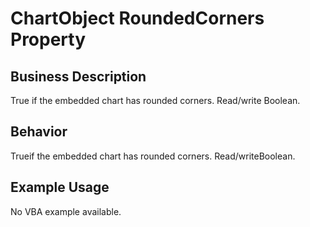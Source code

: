 # ChartObject RoundedCorners Property

## Business Description
True if the embedded chart has rounded corners. Read/write Boolean.

## Behavior
Trueif the embedded chart has rounded corners. Read/writeBoolean.

## Example Usage
No VBA example available.